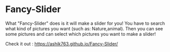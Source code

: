 # Fancy-Slider
What "Fancy-Slider" does is it will make a slider for you!
You have to search what kind of pictures you want (such as: Nature,animal). Then you can see some pictures and can select which pictures you want to make a slider!

Check it out : https://ashik763.github.io/Fancy-Slider/

